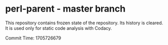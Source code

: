 # perl-parent - master branch

This repository contains frozen state of the repository.
Its history is cleared. It is used only for static code
analysis with Codacy.

Commit Time: 1705726679